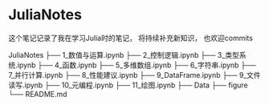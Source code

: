 # JuliaNotes

这个笔记记录了我在学习Julia时的笔记， 将持续补充新知识， 也欢迎commits

JuliaNotes
├── 1_数值与运算.ipynb
├── 2_控制逻辑.ipynb
├── 3_类型系统.ipynb
├── 4_函数.ipynb
├── 5_多维数组.ipynb
├── 6_字符串.ipynb
├── 7_并行计算.ipynb
├── 8_性能建议.ipynb
├── 9_DataFrame.ipynb
├── 9_文件读写.ipynb
├── 10_元编程.ipynb
├── 11_绘图.ipynb
├── Data
├── figure
└── README.md